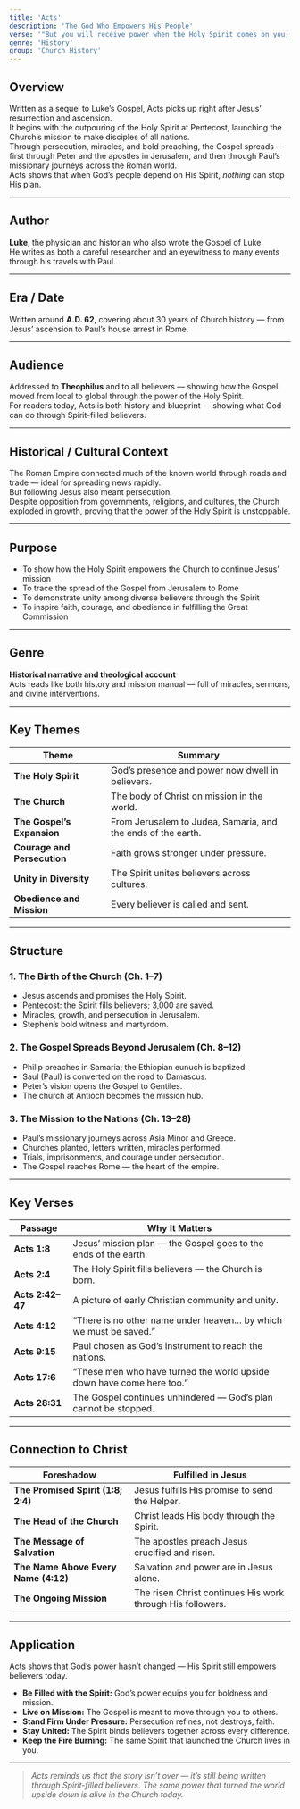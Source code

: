```yaml
---
title: 'Acts'
description: 'The God Who Empowers His People'
verse: '"But you will receive power when the Holy Spirit comes on you; and you will be My witnesses…" — Acts 1:8'
genre: 'History'
group: 'Church History'
---
```


## Overview  
Written as a sequel to Luke’s Gospel, Acts picks up right after Jesus’ resurrection and ascension.  
It begins with the outpouring of the Holy Spirit at Pentecost, launching the Church’s mission to make disciples of all nations.  
Through persecution, miracles, and bold preaching, the Gospel spreads — first through Peter and the apostles in Jerusalem, and then through Paul’s missionary journeys across the Roman world.  
Acts shows that when God’s people depend on His Spirit, *nothing* can stop His plan.

---

## Author  
**Luke**, the physician and historian who also wrote the Gospel of Luke.  
He writes as both a careful researcher and an eyewitness to many events through his travels with Paul.

---

## Era / Date  
Written around **A.D. 62**, covering about 30 years of Church history — from Jesus’ ascension to Paul’s house arrest in Rome.

---

## Audience  
Addressed to **Theophilus** and to all believers — showing how the Gospel moved from local to global through the power of the Holy Spirit.  
For readers today, Acts is both history and blueprint — showing what God can do through Spirit-filled believers.

---

## Historical / Cultural Context  
The Roman Empire connected much of the known world through roads and trade — ideal for spreading news rapidly.  
But following Jesus also meant persecution.  
Despite opposition from governments, religions, and cultures, the Church exploded in growth, proving that the power of the Holy Spirit is unstoppable.

---

## Purpose  
- To show how the Holy Spirit empowers the Church to continue Jesus’ mission  
- To trace the spread of the Gospel from Jerusalem to Rome  
- To demonstrate unity among diverse believers through the Spirit  
- To inspire faith, courage, and obedience in fulfilling the Great Commission  

---

## Genre  
**Historical narrative and theological account**  
Acts reads like both history and mission manual — full of miracles, sermons, and divine interventions.

---

## Key Themes  

| Theme | Summary |
|-------|----------|
| **The Holy Spirit** | God’s presence and power now dwell in believers. |
| **The Church** | The body of Christ on mission in the world. |
| **The Gospel’s Expansion** | From Jerusalem to Judea, Samaria, and the ends of the earth. |
| **Courage and Persecution** | Faith grows stronger under pressure. |
| **Unity in Diversity** | The Spirit unites believers across cultures. |
| **Obedience and Mission** | Every believer is called and sent. |

---

## Structure  

### 1. The Birth of the Church (Ch. 1–7)
- Jesus ascends and promises the Holy Spirit.  
- Pentecost: the Spirit fills believers; 3,000 are saved.  
- Miracles, growth, and persecution in Jerusalem.  
- Stephen’s bold witness and martyrdom.  

### 2. The Gospel Spreads Beyond Jerusalem (Ch. 8–12)
- Philip preaches in Samaria; the Ethiopian eunuch is baptized.  
- Saul (Paul) is converted on the road to Damascus.  
- Peter’s vision opens the Gospel to Gentiles.  
- The church at Antioch becomes the mission hub.  

### 3. The Mission to the Nations (Ch. 13–28)
- Paul’s missionary journeys across Asia Minor and Greece.  
- Churches planted, letters written, miracles performed.  
- Trials, imprisonments, and courage under persecution.  
- The Gospel reaches Rome — the heart of the empire.  

---

## Key Verses  

| Passage | Why It Matters |
|----------|----------------|
| **Acts 1:8** | Jesus’ mission plan — the Gospel goes to the ends of the earth. |
| **Acts 2:4** | The Holy Spirit fills believers — the Church is born. |
| **Acts 2:42–47** | A picture of early Christian community and unity. |
| **Acts 4:12** | “There is no other name under heaven… by which we must be saved.” |
| **Acts 9:15** | Paul chosen as God’s instrument to reach the nations. |
| **Acts 17:6** | “These men who have turned the world upside down have come here too.” |
| **Acts 28:31** | The Gospel continues unhindered — God’s plan cannot be stopped. |

---

## Connection to Christ  

| Foreshadow | Fulfilled in Jesus |
|-------------|-------------------|
| **The Promised Spirit (1:8; 2:4)** | Jesus fulfills His promise to send the Helper. |
| **The Head of the Church** | Christ leads His body through the Spirit. |
| **The Message of Salvation** | The apostles preach Jesus crucified and risen. |
| **The Name Above Every Name (4:12)** | Salvation and power are in Jesus alone. |
| **The Ongoing Mission** | The risen Christ continues His work through His followers. |

---

## Application  
Acts shows that God’s power hasn’t changed — His Spirit still empowers believers today.  
- **Be Filled with the Spirit:** God’s power equips you for boldness and mission.  
- **Live on Mission:** The Gospel is meant to move through you to others.  
- **Stand Firm Under Pressure:** Persecution refines, not destroys, faith.  
- **Stay United:** The Spirit binds believers together across every difference.  
- **Keep the Fire Burning:** The same Spirit that launched the Church lives in you.  

---

> *Acts reminds us that the story isn’t over — it’s still being written through Spirit-filled believers. The same power that turned the world upside down is alive in the Church today.*
